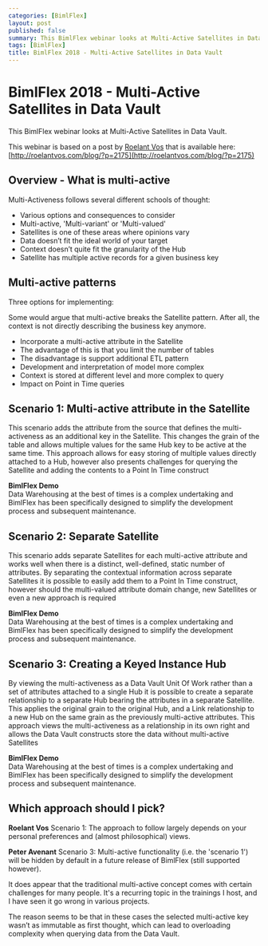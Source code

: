 ```yaml
---
categories: [BimlFlex]
layout: post
published: false
summary: This BimlFlex webinar looks at Multi-Active Satellites in Data Vault
tags: [BimlFlex]
title: BimlFlex 2018 - Multi-Active Satellites in Data Vault
---
```

# BimlFlex 2018 - Multi-Active Satellites in Data Vault

This BimlFlex webinar looks at Multi-Active Satellites in Data Vault.

This webinar is based on a post by [Roelant Vos](http://roelantvos.com/blog/) that is available here: [http://roelantvos.com/blog/?p=2175](http://roelantvos.com/blog/?p=2175)

## Overview - What is multi-active

Multi-Activeness follows several different schools of thought:

* Various options and consequences to consider
* Multi-active, 'Multi-variant' or 'Multi-valued'
* Satellites is one of these areas where opinions vary
* Data doesn’t fit the ideal world of your target
* Context doesn’t quite fit the granularity of the Hub
* Satellite has multiple active records for a given business key

## Multi-active patterns

Three options for implementing:

Some would argue that multi-active breaks the Satellite pattern. After all, the context is not directly describing the business key anymore.

* Incorporate a multi-active attribute in the Satellite
* The advantage of this is that you limit the number of tables
* The disadvantage is support additional ETL pattern
* Development and interpretation of model more complex
* Context is stored at different level and more complex to query
* Impact on Point in Time queries

## Scenario 1: Multi-active attribute in the Satellite

This scenario adds the attribute from the source that defines the multi-activeness as an additional key in the Satellite. This changes the grain of the table and allows multiple values for the same Hub key to be active at the same time. This approach allows for easy storing of multiple values directly attached to a Hub, however also presents challenges for querying the Satellite and adding the contents to a Point In Time construct

**BimlFlex Demo**  
Data Warehousing at the best of times is a complex undertaking and BimlFlex has been specifically designed to simplify the development process and subsequent maintenance.

## Scenario 2: Separate Satellite

This scenario adds separate Satellites for each multi-active attribute and works well when there is a distinct, well-defined, static number of attributes. By separating the contextual information across separate Satellites it is possible to easily add them to a Point In Time construct, however should the multi-valued attribute domain change, new Satellites or even a new approach is required

**BimlFlex Demo**  
Data Warehousing at the best of times is a complex undertaking and BimlFlex has been specifically designed to simplify the development process and subsequent maintenance.

## Scenario 3: Creating a Keyed Instance Hub

By viewing the multi-activeness as a Data Vault Unit Of Work rather than a set of attributes attached to a single Hub it is possible to create a separate relationship to a separate Hub bearing the attributes in a separate Satellite. This applies the original grain to the original Hub, and a Link relationship to a new Hub on the same grain as the previously multi-active attributes. This approach views the multi-activeness as a relationship in its own right and allows the Data Vault constructs store the data without multi-active Satellites

**BimlFlex Demo**  
Data Warehousing at the best of times is a complex undertaking and BimlFlex has been specifically designed to simplify the development process and subsequent maintenance.

## Which approach should I pick?

**Roelant Vos**
Scenario 1:
The approach to follow largely depends on your personal preferences and (almost philosophical) views.

**Peter Avenant**
Scenario 3:
Multi-active functionality (i.e. the 'scenario 1') will be hidden by default in a future release of BimlFlex (still supported however).

It does appear that the traditional multi-active concept comes with certain challenges for many people. It's a recurring topic in the trainings I host, and I have seen it go wrong in various projects.

The reason seems to be that in these cases the selected multi-active key wasn’t as immutable as first thought, which can lead to overloading complexity when querying data from the Data Vault.